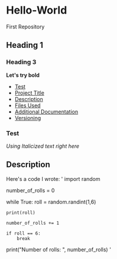 # Hello-World
First Repository
## Heading 1
### Heading 3
**Let's try bold**
- [Test](#Test)
- [Project Title](#Project-Title)
- [Description](#Description)
- [Files Used](#Files-Used)
- [Additional Documentation](#Additional-Documentation)
- [Versioning](Versioning)




### Test
*Using Italicized text right here*


## Description 
Here's a code I wrote:
'
import random

number_of_rolls = 0

while True:
    roll = random.randint(1,6)
    
    print(roll)
    
    number_of_rolls += 1
    
    if roll == 6:
        break

print("Number of rolls: ", number_of_rolls)
'
